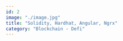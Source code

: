 ```yaml
---
id: 2
image: "./image.jpg"
title: "Solidity, Hardhat, Angular, Ngrx"
category: "Blockchain - Defi"
---
```

